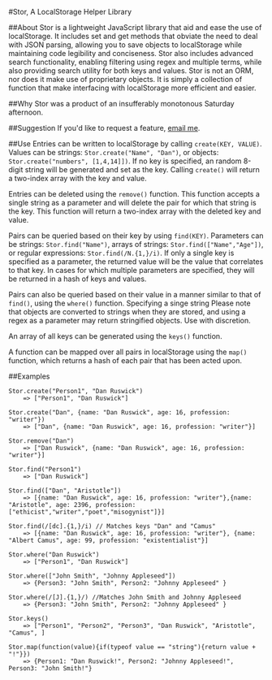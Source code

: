 #Stor, A LocalStorage Helper Library

##About
Stor is a lightweight JavaScript library that aid and ease the use of localStorage. It includes set and get methods that obviate the need to deal with JSON parsing, allowing you to save objects to localStorage while maintaining code legibility and conciseness. Stor also includes advanced search functionality, enabling filtering using regex and multiple terms, while also providing search utility for both keys and values. Stor is not an ORM, nor does it make use of proprietary objects. It is simply a collection of function that make interfacing with localStorage more efficient and easier. 

##Why
Stor was a product of an insufferably monotonous Saturday afternoon.

##Suggestion
If you'd like to request a feature, [email me](mailto:orzogen@gmail.com).

##Use
Entries can be written to localStorage by calling ```create(KEY, VALUE)```. Values can be strings: ```Stor.create("Name", "Dan")```, or objects: ```Stor.create("numbers", [1,4,14]])```. If no key is specified, an random 8-digit string will be generated and set as the key. Calling ```create()``` will return a two-index array with the key and value.

Entries can be deleted using the ```remove()``` function. This function accepts a single string as a parameter and will delete the pair for which that string is the key. This function will return a two-index array with the deleted key and value.

Pairs can be queried based on their key by using ```find(KEY)```. Parameters can be strings: ```Stor.find("Name")```, arrays of strings: ```Stor.find(["Name","Age"])```, or regular expressions: ```Stor.find(/N.{1,}/i)```. If only a single key is specified as a parameter, the returned value will be the value that correlates to that key. In cases for which multiple parameters are specified, they will be returned in a hash of keys and values. 

Pairs can also be queried based on their value in a manner similar to that of ```find()```, using the ```where()``` function. Specifying a singe string Please note that objects are converted to strings when they are stored, and using a regex as a parameter may return stringified objects. Use with discretion.

An array of all keys can be generated using the ```keys()``` function.

A function can be mapped over all pairs in localStorage using the ```map()``` function, which returns a hash of each pair that has been acted upon.

##Examples
```
Stor.create("Person1", "Dan Ruswick")  
	=> ["Person1", "Dan Ruswick"]

Stor.create("Dan", {name: "Dan Ruswick", age: 16, profession: "writer"})
	=> ["Dan", {name: "Dan Ruswick", age: 16, profession: "writer"}]
	
Stor.remove("Dan")
	=> ["Dan Ruswick", {name: "Dan Ruswick", age: 16, profession: "writer"}]

Stor.find("Person1")
	=> ["Dan Ruswick"]

Stor.find(["Dan", "Aristotle"])
	=> [{name: "Dan Ruswick", age: 16, profession: "writer"},{name: "Aristotle", age: 2396, profession: ["ethicist","writer","poet","misogynist"]}]
	
Stor.find(/[dc].{1,}/i) // Matches keys "Dan" and "Camus"
	=> [{name: "Dan Ruswick", age: 16, profession: "writer"}, {name: "Albert Camus", age: 99, profession: "existentialist"}]

Stor.where("Dan Ruswick")
	=> ["Person1", "Dan Ruswick"]

Stor.where(["John Smith", "Johnny Appleseed"])
	=> {Person3: "John Smith", Person2: "Johnny Appleseed" }

Stor.where(/[J].{1,}/) //Matches John Smith and Johnny Appleseed
	=> {Person3: "John Smith", Person2: "Johnny Appleseed" }
	
Stor.keys()
	=> ["Person1", "Person2", "Person3", "Dan Ruswick", "Aristotle", "Camus", ]

Stor.map(function(value){if(typeof value == "string"){return value + "!"}})
	=> {Person1: "Dan Ruswick!", Person2: "Johnny Appleseed!", Person3: "John Smith!"}




```
